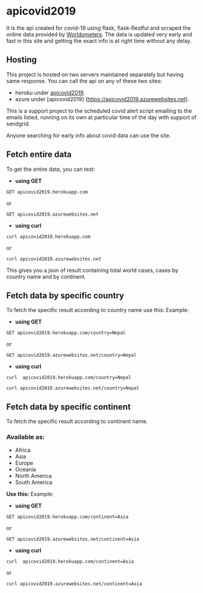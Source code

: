 # apicovid2019 
It is the api created for covid-19 using flask, flask-Restful and scraped the online data
provided by [Worldometers](https://www.worldometers.info/coronavirus/).
The data is updated very early and fast in this site and getting the exact info is at right time
without any delay. 

## Hosting
This project is hosted on two servers maintained separately but having same response.
You can call the api on any of these two sites:

- heroku under [apicovid2019](https://apicovid2019.herokuapp.com).
- azure under [apicovid2019] (https://apicovid2019.azurewebsites.net).

This is a support project to the scheduled covid alert script emailing 
to the emails listed, running on its own at particular time of the day
with support of sendgrid.

Anyone searching for early info about covid data can use the site.

## Fetch entire data 
To get the entire data, you can test:

- **using GET**
```
GET apicovid2019.herokuapp.com
```
or
 
```
GET apicovid2019.azurewebsites.net
```

- **using curl**
```
curl apicovid2019.herokuapp.com
```
or

```
curl apicovid2019.azurewebsites.net
```
This gives you a json of result containing total world cases, cases by country name and by continent.

## Fetch data by specific country 
To fetch the specific result according to country name
use this:
Example:

- **using GET**
```
GET apicovid2019.herokuapp.com/country=Nepal
```
or 

```
GET apicovid2019.azurewebsites.net/country=Nepal
```

- **using curl**
```
curl  apicovid2019.herokuapp.com/country=Nepal
```

```
curl apicovid2019.azurewebsites.net/country=Nepal
```

## Fetch data by specific continent 
To fetch the specific result according to continent name.
### Available as:
   - Africa
   - Asia
   - Europe
   - Oceania
   - North America
   - South America

**Use this:**
Example:

- **using GET**
```
GET apicovid2019.herokuapp.com/continent=Asia
```
or

```
GET apicovid2019.azurewebsites.net/continent=Asia
```


- **using curl** 
```
curl  apicovid2019.herokuapp.com/continent=Asia
```
or

```
curl apicovid2019.azurewebsites.net/continent=Asia
```



